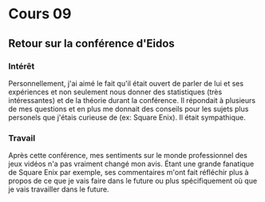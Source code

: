 # Cours 09 
## Retour sur la conférence d'Eidos

### Intérêt
Personnellement, j'ai aimé le fait qu'il était ouvert de parler de lui et ses expériences et non seulement nous donner des statistiques (très intéressantes) et de la théorie durant la conférence. Il répondait à plusieurs de mes questions et en plus me donnait des conseils pour les sujets plus personels que j'étais curieuse de (ex: Square Enix). Il était sympathique. 

### Travail
Après cette conférence, mes sentiments sur le monde professionnel des jeux vidéos n'a pas vraiment changé mon avis. Étant une grande fanatique de Square Enix par exemple, ses commentaires m'ont fait réfléchir plus à propos de ce que je vais faire dans le future ou plus spécifiquement où que je vais travailler dans le future. 
